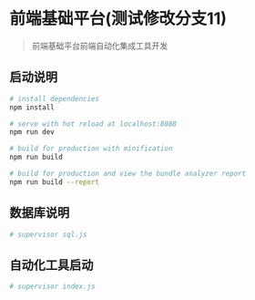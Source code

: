 # 前端基础平台(测试修改分支11)

> 前端基础平台前端自动化集成工具开发

## 启动说明

``` bash
# install dependencies
npm install

# serve with hot reload at localhost:8088
npm run dev

# build for production with minification
npm run build

# build for production and view the bundle analyzer report
npm run build --report
```

## 数据库说明

``` bash
# supervisor sql.js
```
## 自动化工具启动

``` bash
# supervisor index.js
```